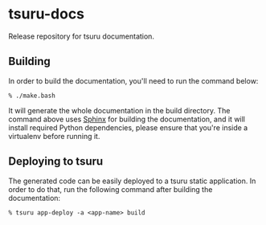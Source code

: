 # tsuru-docs

Release repository for tsuru documentation.

## Building

In order to build the documentation, you'll need to run the command below:

```
% ./make.bash
```

It will generate the whole documentation in the build directory. The command
above uses [Sphinx](http://sphinx-doc.org/) for building the documentation, and
it will install required Python dependencies, please ensure that you're inside
a virtualenv before running it.

## Deploying to tsuru

The generated code can be easily deployed to a tsuru static application. In
order to do that, run the following command after building the documentation:

```
% tsuru app-deploy -a <app-name> build
```
